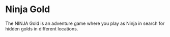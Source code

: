 # Ninja Gold
The NINJA Gold is an adventure game where you play as Ninja in search for hidden golds in different locations.
